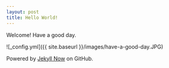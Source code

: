 ```yaml
---
layout: post
title: Hello World!
---
```


Welcome! Have a good day.

![_config.yml]({{ site.baseurl }}/images/have-a-good-day.JPG)

Powered by [Jekyll Now](https://github.com/barryclark/jekyll-now) on GitHub.
